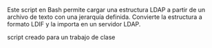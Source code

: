 Este script en Bash permite cargar una estructura LDAP a partir de un archivo de texto con una jerarquía definida. Convierte la estructura a formato LDIF y la importa en un servidor LDAP.

script creado para un trabajo de clase
